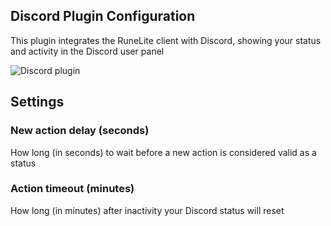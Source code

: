 ## Discord Plugin Configuration
This plugin integrates the RuneLite client with Discord, showing your status and activity in the Discord user panel  

![Discord plugin](https://raw.githubusercontent.com/runelite/wiki/master/img/Discord-example.png)

## Settings
### New action delay (seconds)
How long (in seconds) to wait before a new action is considered valid as a status

### Action timeout (minutes)
How long (in minutes) after inactivity your Discord status will reset  